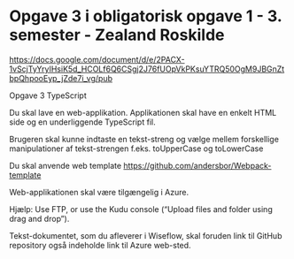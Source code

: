 # Opgave 3 i obligatorisk opgave 1 - 3. semester - Zealand Roskilde
https://docs.google.com/document/d/e/2PACX-1vScjTyYryIHsiK5d_HCOLf6Q6CSgj2J76fUOpVkPKsuYTRQ50OgM9JBGnZtbpQhpooEyp_jZde7i_vg/pub

Opgave 3 TypeScript

Du skal lave en web-applikation. Applikationen skal have en enkelt HTML side og en underliggende TypeScript fil.

Brugeren skal kunne indtaste en tekst-streng og vælge mellem forskellige manipulationer af tekst-strengen f.eks. toUpperCase og toLowerCase

Du skal anvende web template https://github.com/andersbor/Webpack-template

Web-applikationen skal være tilgængelig i Azure.

Hjælp: Use FTP, or use the Kudu console (“Upload files and folder using drag and drop”).

Tekst-dokumentet, som du afleverer i Wiseflow, skal foruden link til GitHub repository også indeholde link til Azure web-sted.

